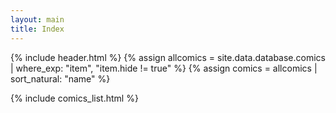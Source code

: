 ```yaml
---
layout: main
title: Index
---
```

{% include header.html %}
{% assign allcomics = site.data.database.comics | where_exp: "item", "item.hide != true" %}
{% assign comics = allcomics | sort_natural: "name" %}

<div id="comics-list">
{% include comics_list.html %}
</div>